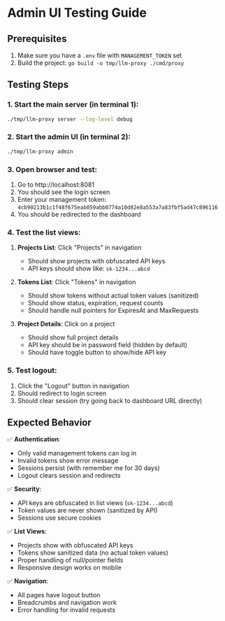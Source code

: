 # Admin UI Testing Guide

## Prerequisites
1. Make sure you have a `.env` file with `MANAGEMENT_TOKEN` set
2. Build the project: `go build -o tmp/llm-proxy ./cmd/proxy`

## Testing Steps

### 1. Start the main server (in terminal 1):
```bash
./tmp/llm-proxy server --log-level debug
```

### 2. Start the admin UI (in terminal 2):
```bash
./tmp/llm-proxy admin
```

### 3. Open browser and test:
1. Go to http://localhost:8081
2. You should see the login screen
3. Enter your management token: `4cb90213b1c1f48f675eab059abb0774a10d82e8a553a7a83fbf5ad47c896116`
4. You should be redirected to the dashboard

### 4. Test the list views:
1. **Projects List**: Click "Projects" in navigation
   - Should show projects with obfuscated API keys
   - API keys should show like: `sk-1234...abcd`
   
2. **Tokens List**: Click "Tokens" in navigation  
   - Should show tokens without actual token values (sanitized)
   - Should show status, expiration, request counts
   - Should handle null pointers for ExpiresAt and MaxRequests

3. **Project Details**: Click on a project
   - Should show full project details
   - API key should be in password field (hidden by default)
   - Should have toggle button to show/hide API key

### 5. Test logout:
1. Click the "Logout" button in navigation
2. Should redirect to login screen
3. Should clear session (try going back to dashboard URL directly)

## Expected Behavior

✅ **Authentication**:
- Only valid management tokens can log in
- Invalid tokens show error message
- Sessions persist (with remember me for 30 days)
- Logout clears session and redirects

✅ **Security**:
- API keys are obfuscated in list views (`sk-1234...abcd`)
- Token values are never shown (sanitized by API)
- Sessions use secure cookies

✅ **List Views**:
- Projects show with obfuscated API keys
- Tokens show sanitized data (no actual token values)
- Proper handling of null/pointer fields
- Responsive design works on mobile

✅ **Navigation**:
- All pages have logout button
- Breadcrumbs and navigation work
- Error handling for invalid requests